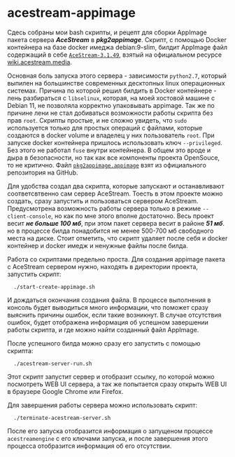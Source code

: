 # acestream-appimage
Сдесь собраны мои bash скрипты, и рецепт для сборки AppImage пакета  сервера ***AceStream*** в ***pkg2appimage***. Скрипт, с помощью Docker контейнера на базе
docker имеджа debian:9-slim, билдит AppImage файл содержащий в себе 
[`AceStream-3.1.49`](https://download.acestream.media/linux/acestream_3.1.49_debian_9.9_x86_64.tar.gz), 
взятый на официальном ресурсе [wiki.acestream.media](https://wiki.acestream.media/Download).

Основная боль запуска этого сервера - зависимости `python2.7`, который выпилен на большинстве современных 
десктопных linux операционных системах. 
Причина по которой решил билдить в Docker контейнере - лень разбираться с `libselinux`, которая, на моей хостовой 
машине с Debian 11, не позволяла корректно упаковывать appimage. Так же по причине лени не стал добиваться возможности работы скрипта без прав `root`. 
Скрипты простые, и не сложно увидеть, что `sudo` используется только для простых операций с файлами, которые создаются в docker volume и владелец у них 
пользователь `root`.
При запуске docker контейнера пришлось использовать ключ `--privileged`. Без этого не работал `fuse` внутри контейнера. В общем это вроде и дыра в безопасности, 
но так как все компоненты проекта OpenSouce, то не критично.
Файл [`pkg2appimage.appimage`](https://github.com/AppImage/pkg2appimage) взят из официального репозитория на GitHub.

Для удобства создал два скрипта, которые запускают и останавливают соответсвтвенно сам сервер AceStream. Тоесть в этом проекте можно создать, 
сразу запустить и пользоваться сервером AceStream.
Предусмотрена возможность работы сервера только в режиме `--client-console`, но как по мне этого вполне достаточно.
Весь проект весит ***не больше 100 мб***, при этом пакет сервера весит в районе ***51 мб***. но в процессе билда понадобится не менее 500-700 мб 
свободного места на диске. Стоит отметить, что скрипт удаляет после себя и docker контейнер и docker имедж и ненужные файлы после билда.

Работа со скриптами предельно проста.
Для создания appimage пакета с AceStream сервером нужно, находять в директории проекта, запустить скрипт:
```
  ./start-create-appimage.sh
```
И дождаться окончания создания файла. В процессе выполнения в консоль будет выводиться много информации, что поможет сразу выяснить причины ошибок, 
если такие возникнут. В случае отсутствия ошибок, будет отображена информация об успешном завершении работы скрипта, и где можно найти созданный файл AppImage.

После успешного билда можно сразу его запустить с помощью скрипта:
```
  ./acestream-server-run.sh
```
Этот скрипт запустит сервер и отобразит ссылку, по которой можно посмотреть WEB UI сервера, а так же попытается сразу открыть 
WEB UI в браузере Google Chrome или Firefox.

Для завершения работы сервера можно использовать скрипт:
```
  ./terminate-acestream-server.sh
```
После его запуска отобразится информация о запущеном процессе `acestreamengine` с его ключами запуска, и после завершения этого процесса отобразится 
информация об его отсутствии.
